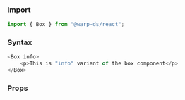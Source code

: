 ### Import

```js
import { Box } from "@warp-ds/react";
```

### Syntax

```js
<Box info>
    <p>This is "info" variant of the box component</p>
</Box>
```

### Props

<api-table type="react" component="Box" />

